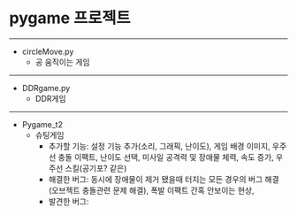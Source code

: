 # pygame 프로젝트
------------------
+ circleMove.py
  + 공 움직이는 게임
  
 ----------------- 
* DDRgame.py
  * DDR게임
  
-------------------
- Pygame_t2
  - 슈팅게임
    - 추가할 기능: 설정 기능 추가(소리, 그래픽, 난이도), 게임 배경 이미지, 우주선 충돌 이팩트, 난이도 선택, 미사일 공격력 및 장애물 체력, 속도 증가, 우주선 스킬(공기포? 같은)
    - 해결한 버그: 동시에 장애물이 제거 됐을때 터지는 모든 경우의 버그 해결(오브젝트 충돌관련 문제 해결), 폭발 이팩트 간혹 안보이는 현상,
    - 발견한 버그:
